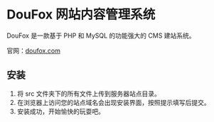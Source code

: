 # DouFox 网站内容管理系统

DouFox 是一款基于 PHP 和 MySQL 的功能强大的 CMS 建站系统。

官网：[doufox.com](https://doufox.com)

## 安装

1. 将 src 文件夹下的所有文件上传到服务器站点目录。
2. 在浏览器上访问您的站点域名会出现安装界面，按照提示填写后提交。
3. 安装成功，开始愉快的玩耍吧。
